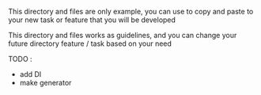 This directory and files are only example, 
you can use to copy and paste to your new task or feature that you will be developed

This directory and files works as guidelines, and you can change your future directory feature / task based on your need

TODO :
- add DI
- make generator 